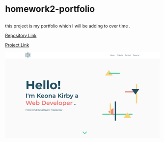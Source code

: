 # homework2-portfolio

##

this project is my portfolio which I will be adding to over time .

[Repository Link](https://github.com/KeonaK/homework2-portfolio)

[Project Link](https://keonak.github.io/homework2-portfolio/)

![screen shot](./assets/images/portfolioImage.png)
